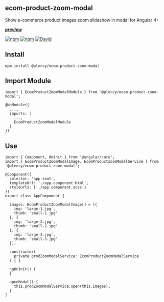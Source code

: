 ## ecom-product-zoom-modal

Show e-commerce product images zoom slideshow in modal for Angular 4+

[*__preview__*](https://rawgit.com/thatisuday/ecom-product-zoom-modal/master/demo/dist/index.html)

[![npm](https://img.shields.io/npm/dt/@plency/ecom-product-zoom-modal.svg?style=flat-square)](https://www.npmjs.com/package/@plency/ecom-product-zoom-modal)
[![npm](https://img.shields.io/npm/v/@plency/ecom-product-zoom-modal.svg?style=flat-square)](https://www.npmjs.com/package/@plency/ecom-product-zoom-modal)
[![David](https://img.shields.io/david/thatisuday/@plency/ecom-product-zoom-modal.svg?style=flat-square)](https://www.npmjs.com/package/@plency/ecom-product-zoom-modal)

## Install
```
npm install @plency/ecom-product-zoom-modal
```

## Import Module
```
import { EcomProductZoomModalModule } from '@plency/ecom-product-zoom-modal';

@NgModule({
  ...,
  imports: [
    ...,
    EcomProductZoomModalModule
  ]
})
```

## Use
```
import { Component, OnInit } from '@angular/core';
import { EcomProductZoomModalImage, EcomProductZoomModalService } from '@plency/ecom-product-zoom-modal';

@Component({
  selector: 'app-root',
  templateUrl: './app.component.html',
  styleUrls: ['./app.component.scss']
})
export class AppComponent {

  images: EcomProductZoomModalImage[] = [{
    img: 'large-1.jpg',
    thumb: 'small-1.jpg'
  }, {
    img: 'large-2.jpg',
    thumb: 'small-2.jpg'
  }, {
    img: 'large-3.jpg',
    thumb: 'small-3.jpg'
  }];
  
  constructor(
    private prodZoomModalService: EcomProductZoomModalService
  ) { }

  ngOnInit() {
  }

  openModal() {
    this.prodZoomModalService.open(this.images);
  }
}
```
